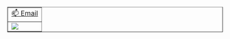 <table border>
    <tr>     
        <td>
            <a href="mailto:ashutosh.vs@somaiya.edu">📫 Email</a>
        </td>
   </tr>
   <tr>
        <td colspan="3">
            <img src="https://activity-graph.herokuapp.com/graph?username=ashu8900&bg_color=161515&color=ebdbb2&line=8ec07c&point=d3869b&area=true&hide_border=true" />
        </td>
   </tr>
</table>
